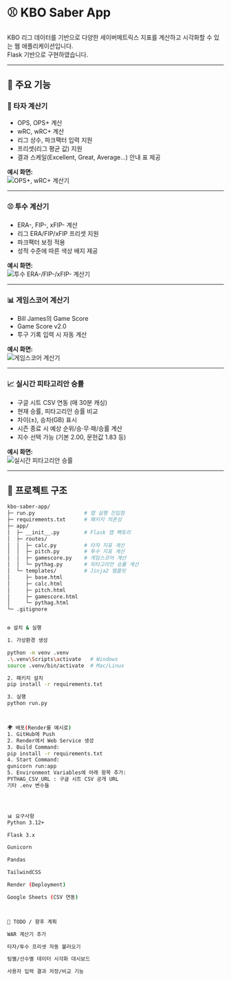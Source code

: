 # ⚾ KBO Saber App

KBO 리그 데이터를 기반으로 다양한 세이버메트릭스 지표를 계산하고 시각화할 수 있는 웹 애플리케이션입니다.  
Flask 기반으로 구현하였습니다.

---

## 🚀 주요 기능

### 🥎 타자 계산기
- OPS, OPS+ 계산
- wRC, wRC+ 계산  
- 리그 상수, 파크팩터 입력 지원
- 프리셋(리그 평균 값) 지원
- 결과 스케일(Excellent, Great, Average…) 안내 표 제공

**예시 화면:**  
![OPS+, wRC+ 계산기](docs/screenshots/calc_hitter.png)

---

### ⚾ 투수 계산기
- ERA-, FIP-, xFIP- 계산
- 리그 ERA/FIP/xFIP 프리셋 지원
- 파크팩터 보정 적용
- 성적 수준에 따른 색상 배지 제공

**예시 화면:**  
![투수 ERA-/FIP-/xFIP- 계산기](docs/screenshots/calc_pitcher.png)

---

### 📊 게임스코어 계산기
- Bill James의 Game Score
- Game Score v2.0
- 투구 기록 입력 시 자동 계산

**예시 화면:**  
![게임스코어 계산기](docs/screenshots/calc_gamescore.png)

---

### 📈 실시간 피타고리안 승률
- 구글 시트 CSV 연동 (매 30분 캐싱)
- 현재 승률, 피타고리안 승률 비교
- 차이(±), 승차(GB) 표시
- 시즌 종료 시 예상 순위/승·무·패/승률 계산
- 지수 선택 가능 (기본 2.00, 문헌값 1.83 등)

**예시 화면:**  
![실시간 피타고리안 승률](docs/screenshots/pythagorean.png)

---

## 📂 프로젝트 구조

```bash
kbo-saber-app/
├─ run.py                # 앱 실행 진입점
├─ requirements.txt      # 패키지 의존성
├─ app/
│  ├─ __init__.py        # Flask 앱 팩토리
│  ├─ routes/
│  │  ├─ calc.py         # 타자 지표 계산
│  │  ├─ pitch.py        # 투수 지표 계산
│  │  ├─ gamescore.py    # 게임스코어 계산
│  │  └─ pythag.py       # 피타고리안 승률 계산
│  └─ templates/         # Jinja2 템플릿
│     ├─ base.html
│     ├─ calc.html
│     ├─ pitch.html
│     ├─ gamescore.html
│     └─ pythag.html
└─ .gitignore


⚙️ 설치 & 실행

1. 가상환경 생성

python -m venv .venv
.\.venv\Scripts\activate   # Windows
source .venv/bin/activate  # Mac/Linux

2. 패키지 설치
pip install -r requirements.txt

3. 실행
python run.py



🌍 배포(Render를 예시로)
1. GitHub에 Push
2. Render에서 Web Service 생성
3. Build Command:
pip install -r requirements.txt
4. Start Command:
gunicorn run:app
5. Environment Variables에 아래 항목 추가:
PYTHAG_CSV_URL : 구글 시트 CSV 공개 URL
기타 .env 변수들




📊 요구사항
Python 3.12+

Flask 3.x

Gunicorn

Pandas

TailwindCSS

Render (Deployment)

Google Sheets (CSV 연동)



📌 TODO / 향후 계획

WAR 계산기 추가

타자/투수 프리셋 자동 불러오기

팀별/선수별 데이터 시각화 대시보드

사용자 입력 결과 저장/비교 기능